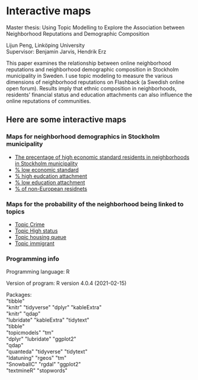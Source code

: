 # Interactive maps
Master thesis: Using Topic Modelling to Explore the Association between Neighborhood Reputations and Demographic Composition  

Lijun Peng, Linköping University  
Supervisor: Benjamin Jarvis, Hendrik Erz

This paper examines the relationship between online neighborhood reputations and neighborhood demographic composition in Stockholm municipality in Sweden. I use topic modeling to measure the various dimensions of neighborhood reputations on Flashback (a Swedish online open forum). Results imply that ethnic composition in neighborhoods, residents' financial status and education attachments can also influence the online reputations of communities.

## Here are some interactive maps
### Maps for neighborhood demographics in Stockholm municipality 
- [The precentage of high economic standard residents in neighborhoods in Stockholm municipality]()
- [% low economic standard]()
- [% high eudcation attachment]()
- [% low education attachment]()
- [% of non-European residnets](https://sipet.se/wp-content/stkhmaps/stkh_nonEU_map.html)

### Maps for the probability of the neighborhood being linked to topics
- [Topic Crime]() 
- [Topic High status]()  
- [Topic housing queue]()  
- [Topic immigrant]() 

### Programming info
 
Programming language: R

Version of program: R version 4.0.4 (2021-02-15)

Packages:  
"tibble"	
"knitr"	
"tidyverse"
"dplyr"	
"kableExtra"	
"knitr"
"qdap"	
"lubridate"	
"kableExtra"
"tidytext"	
"tibble"	
"topicmodels"
"tm"	
"dplyr"	
"lubridate"
"ggplot2"	
"qdap"	
"quanteda"
"tidyverse"
"tidytext"	
"ldatuning"
"rgeos"	
"tm"	
"SnowballC"
"rgdal"	
"ggplot2"	
"textmineR"
"stopwords"